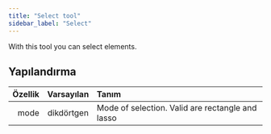 ```yaml
---
title: "Select tool"
sidebar_label: "Select"
---
```



With this tool you can select elements.

## Yapılandırma

| Özellik | Varsayılan | Tanım                                            |
| -------:|:----------:|:------------------------------------------------ |
|    mode | dikdörtgen | Mode of selection. Valid are rectangle and lasso |

